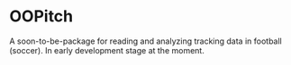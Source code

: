 # OOPitch
A soon-to-be-package for reading and analyzing tracking data in football (soccer). In early development stage at the moment.
